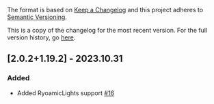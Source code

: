 The format is based on [Keep a Changelog](http://keepachangelog.com/en/1.0.0/) and this project adheres to [Semantic Versioning](http://semver.org/spec/v2.0.0.html).

This is a copy of the changelog for the most recent version. For the full version history, go [here](https://github.com/TheIllusiveC4/CuriousLights/blob/1.19.x/CHANGELOG.md).

## [2.0.2+1.19.2] - 2023.10.31
### Added
- Added RyoamicLights support [#16](https://github.com/illusivesoulworks/radiantgear/issues/16)
